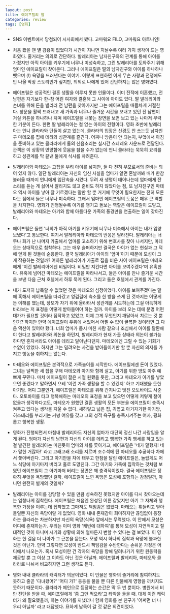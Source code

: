 ```yaml
---
layout: post
title: 에이프릴의 딸
categories: review
tags: [영화]
---
```


- SNS 이벤트에서 당첨되어 시사회에서 봤다. 고마워요 FILO, 고마워요 아트나인!

- 처음 봤을 땐 별 감흥이 없었다가 시간이 지나면 지날수록 여러 가지 생각이 드는 영화였다. 줄거리는 의외로 간단하다. 발레리아는 남자친구와의 관계를 통해 아이를 가졌지만 아직 아이를 키우기에 너무나 미성숙하고, 그런 발레리아를 도와주기 위해 엄마인 에이프릴이 찾아온다. 그러나 에이프릴은 딸의 남자친구와 아이를 하나하나 뺏으며 (!) 욕망을 드러낸다는 이야기. 이렇게 표현하면 이게 무슨 사랑과 전쟁에도 안 나올 막장 스토리인가 싶지만, 의외로 나에게 있어 간단하지는 않은 영화였다.

- 에이프릴은 성공적인 결혼 생활을 이루지 못한 인물이다. 이미 진작에 이혼했고, 전 남편은 자기보다 한-참 어린 여자와 결혼해 그 사이에 아이도 있다. 딸 발레리아와 손녀를 위해 돈을 빌리러 전 남편을 찾아가지만 그는 에이프릴을 매몰차게 거절한다. 창문을 활짝 드러내고 새 가족과 너무나 즐거운 시간을 보내고 있던 전 남편이 거실 커튼을 하나하나 치며 에이프릴을 내쫓는 장면을 보면 보고 있는 나마저 무력한 기분이 든다. 한편 딸 발레리아는 철 없는 아이의 전형이다. 영화 초반에 발레리아는 언니 클라라와 단둘이 살고 있는데, 클라라의 입장은 신경도 안 쓰는듯 남자친구 마테오를 집에 데려와 성관계를 즐긴다. 어찌나 방음이 안 되는지, 부엌에서 아침을 준비하고 있는 클라라에게 둘의 신음소리는 실시간 스테레오 사운드로 전달된다. 관객은 이 상황의 민망함에 웃음을 참을 수가 없는데 언니 클라라는 묵묵히 요리를 하고 성관계를 막 끝낸 둘에게 식사를 차려준다. 

- 발레리아와 마테오는 고집을 부려 아이를 낳지만, 둘 다 전혀 부모로서의 준비는 되어 있지 않다. 일단 발레리아는 자신의 임신 사실을 엄마가 알면 혼날까봐 배가 한참 불러올 때까지 언니에게 입단속을 시켰다. 무려 새 생명이 태어나는데 엄마에게 잔소리를 듣는 게 싫어서 알리지도 않고 준비도 하지 않았다는 점, 또 남자친구인 마테오 역시 아이를 낳아 잘 기르겠다는 말만 할 뿐 거기에 무엇이 필요한지는 전혀 모른다는 점에서 둘은 너무나 미숙하다. 그래서 엄마인 에이프릴의 도움은 매우 큰 역할을 차지한다. 영화가 진행될수록 아기를 챙기고 돌보는 역할은 에이프릴이 도맡고, 발레리아와 마테오는 아기와 함께 아름다운 가족의 풍경만을 연출하는 일이 잦아진다. 

- 에이프릴은 돌연 '너희가 아직 아기를 키우기에 너무나 미숙해서 아이는 내가 입양 보냈다'고 통보한다. 여기서 발레리아와 마테오의 반응은 달라진다. 발레리아는 너무나 화가 난 나머지 가출해서 엄마를 고소하기 위해 변호사를 찾아 나서지만, 마테오는 상대적으로 침착하다. 그는 매우 슬퍼하지만 결국은 아이가 없는 현실과 그 덕에 얻게 된 것들에 순응한다. 결국 발레리아가 아이의 '엄마'이기 때문에 모성이 크게 작용하는 것일까? 여하튼 발레리아가 가출로 집을 비운 사이 에이프릴은 마테오에게 '이건 발레리아에겐 비밀이다. 비밀만 지킨다면 아이를 보여주겠다'며 유혹한다. 유혹에 넘어간 마테오는 에이프릴을 따라나서고, 둘은 아이를 만나 즐거운 시간을 보낸 다음 근처 호텔에서 하루 묵게 된다. 그리고 둘은 호텔에서 관계를 가진다.

- 내가 도저히 납득할 수 없었던 것은 마테오의 심정이었다. 아이를 보여주겠다는 말에 혹해서 에이프릴을 따라갔고 엉겁결에 숙소를 한 방을 쓰게 된 것까지는 어떻게든 이해를 했는데, 장모가 자기 위에 올라타서 성관계를 시도하는데 그걸 아득하게 바라보는 저 표정을 어떻게 받아들여야 하는 걸까. 아이를 보러 오는 데에 분명 어떤 대가가 필요할 것이라 짐작하고 있었고, 이제 그게 무엇인지 깨달아서 치르는 것 뿐인가? 하지만 만약 에이프릴이 우위에 서있어서 어쩔 수 없이 굴복한 것이라면 그 다음 액션이 있어야 했다. 너희 엄마가 몹시 미친 사람 같으니 조심해서 아이를 탈환해야 한다고 발레리아와 의논을 하던지, 발레리아가 현재 가출 상태라 의논이 불가능하다면 혼자서라도 아이를 데리고 달아난다던지. 마테오에겐 그럴 수 있는 기회가 수없이 있었다. 하지만 그는 밀려오는 사건을 받아들이기만 할 뿐 자신의 의지를 가지고 행동을 취하지는 않는다. 

- 마테오와 에이프릴은 본격적으로 가족놀이를 시작한다. 에이프릴에겐 돈이 있었다. 그녀는 널찍한 새 집을 구해 마테오와 아기와 함께 살고, 아기를 위한 방도 아주 예쁘게 꾸민다. 마치 에이프릴이 젊은 시절 원했을 듯한, 그리고 마테오가 아기를 낳았으면 좋겠다고 말하면서 으레 '이런 가족 생활을 할 수 있겠지' 하고 기대했을 듯한 아기방. 어디 그뿐인가, 에이프릴은 마테오를 위해 간지나고 멋진 오토바이도 사준다. 오토바이를 타고 행복해하는 마테오의 표정을 보고 있으면 어떻게 저렇게 철이 없을까 생각하다고도, 마테오가 원했던 결혼 생활의 모든 부분을 에이프릴이 충족시켜주고 있다는 생각을 지울 수 없다. 새하얗고 넓은 집, 귀엽고 아기자기한 아기방, 히스테리를 부리기는 커녕 여유를 갖고 그의 성적 욕구를 충족시켜주는 여자, 평화롭고 행복한 생활.

- 영화가 진행되면서 마침내 발레리아도 자신의 엄마가 대단히 정신 나간 사람임을 알게 된다. 엄마가 자신의 남편과 자신의 아이를 데리고 행복한 가족 행세를 하고 있는 걸 발견한 발레리아는 미친듯이 엄마의 차를 쫓아가고, 에이프릴은 '네가 말했지! 네가 말한 거잖아!' 라고 고래고래 소리를 지르며 조수석에 탄 마테오를 추궁하다 차에서 쫓아버린다. 그리고 아기만을 차에 태우고 한참을 달린 에이프릴은, 놀랍게도 어느 식당에 아기마저 버리고 홀로 도망친다. 그간 아기와 가족에 집착하는 것처럼 보였던 에이프릴이 그 아기마저 버리는 장면은 꽤 충격적이었다. 결국 에이프릴은 정확히 무엇을 욕망했던 걸까. 에이프릴이 느낀 욕망은 모성에 포함되는 감정일까, 아니면 완전히 별개의 것일까?

- 발레리아는 아이를 감당할 수 있을 만큼 성숙하진 못했지만 아이를 다시 찾아오는데는 엄청나게 집착한다. 에이프릴은 처음엔 완성된 어른 같았지만 아기 그 자체와 행복한 가정을 이루는데 집착했고 그마저도 책임감은 없었다. 마테오는 휘둘리고 받아들일뿐 자신의 욕망이랄 게 없었다. 영화 내내 존재감이 희미하지만 끊임없이 등장하는 클라라는 차분하지만 자신의 욕망(식욕) 앞에서는 무력했다. 이 안에서 모성은 어디에 존재하는가. 우리는 이미 영화 '케빈에 대하여'를 통해 모성이 자연적이고 절대적인 것이 아니며 시기와 상황에 의해 얼마든지 변할 수 있다는 걸 보았다. 이 영화는 한 걸음 더 나아가 그 근본을 묻는다. 모성 역시 하나의 집착과 욕망에 불과한 것은 아닌가. 만약 그렇다면 모성이 반드시 책임감을 수반한다는 손쉬운 가정은 어디에서 나오는가. 혹시 모성이란 건 각자의 욕망을 향해 달려나가기 위한 원동력을 제공할 뿐 그 이상 그 이하도 아닌 것은 아닐까. 에이프릴과 발레리아, 마테오와 클라라로 나눠서 비교하자면 그런 생각도 든다.

- 영화 내내 클라라의 캐릭터가 의문이었다. 이 인물은 영화의 줄거리에 참여하지도 못하고 줄곧 '다녀왔어?' '어디 가?' 등등을 물을 뿐 다른 인물에게 영향을 끼치지도 못하기 때문이다. 클라라가 메인으로 등장하는 순간은 딱 두 번 뿐이다. 병원에서 비만 진단을 받을 때, 에이프릴에게 '좀 그만 먹으라'고 타박을 들을 때. 대체 이런 캐릭터가 왜 필요했을까, 하는 이야기를 꺼냈더니 함께 영화를 본 친구가 '어쩌면 너 나 우리 아닐까' 라고 대답했다. 묘하게 납득이 갈 것 같은 의견이었다. 